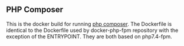## PHP Composer

This is the docker build for running [php composer](https://getcomposer.org/). The Dockerfile is identical to the Dockerfile used by docker-php-fpm repository with the exception of the ENTRYPOINT. They are both based on php7.4-fpm.
